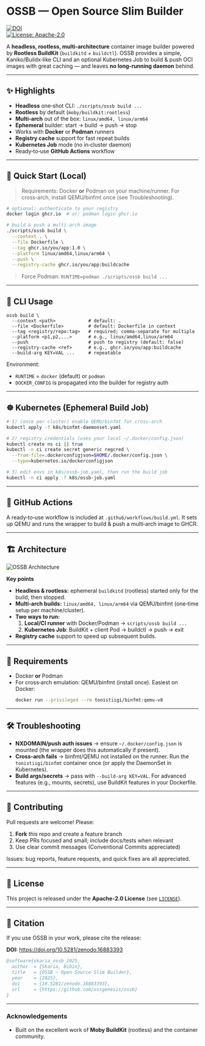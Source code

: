 # OSSB — Open Source Slim Builder

[![DOI](https://zenodo.org/badge/DOI/10.5281/zenodo.16883393.svg)](https://doi.org/10.5281/zenodo.16883393)  
[![License: Apache-2.0](https://img.shields.io/badge/License-Apache_2.0-blue.svg)](LICENSE)

A **headless, rootless, multi‑architecture** container image builder powered by **Rootless BuildKit** (`buildkitd` + `buildctl`). OSSB provides a simple, Kaniko/Buildx‑like CLI and an optional Kubernetes Job to build & push OCI images with great caching — and leaves **no long‑running daemon** behind.

---

## ✨ Highlights
- **Headless** one‑shot CLI: `./scripts/ossb build ...`
- **Rootless** by default (`moby/buildkit:rootless`)
- **Multi‑arch** out of the box: `linux/amd64, linux/arm64`
- **Ephemeral** builder: start → build → push → stop
- Works with **Docker** or **Podman** runners
- **Registry cache** support for fast repeat builds
- **Kubernetes Job** mode (no in‑cluster daemon)
- Ready‑to‑use **GitHub Actions** workflow

---

## 🚀 Quick Start (Local)

> Requirements: Docker **or** Podman on your machine/runner. For cross‑arch, install QEMU/binfmt once (see Troubleshooting).

```bash
# optional: authenticate to your registry
docker login ghcr.io  # or: podman login ghcr.io

# build & push a multi‑arch image
./scripts/ossb build \
  --context . \
  --file Dockerfile \
  --tag ghcr.io/you/app:1.0 \
  --platform linux/amd64,linux/arm64 \
  --push \
  --registry-cache ghcr.io/you/app:buildcache
```

> Force Podman: `RUNTIME=podman ./scripts/ossb build ...`

---

## 🔧 CLI Usage

```
ossb build \
  --context <path>            # default: .
  --file <Dockerfile>         # default: Dockerfile in context
  --tag <registry/repo:tag>   # required; comma‑separate for multiple
  --platform <p1,p2,...>      # e.g., linux/amd64,linux/arm64
  --push                      # push to registry (default: false)
  --registry-cache <ref>      # e.g., ghcr.io/you/app:buildcache
  --build-arg KEY=VAL ...     # repeatable
```
Environment:
- `RUNTIME` = `docker` (default) or `podman`
- `DOCKER_CONFIG` is propagated into the builder for registry auth

---

## ☸️ Kubernetes (Ephemeral Build Job)

```bash
# 1) (once per cluster) enable QEMU/binfmt for cross‑arch
kubectl apply -f k8s/binfmt-daemonset.yaml

# 2) registry credentials (uses your local ~/.docker/config.json)
kubectl create ns ci || true
kubectl -n ci create secret generic regcred \
  --from-file=.dockerconfigjson=$HOME/.docker/config.json \
  --type=kubernetes.io/dockerconfigjson

# 3) edit envs in k8s/ossb-job.yaml, then run the build job
kubectl -n ci apply -f k8s/ossb-job.yaml
```

---

## 🤖 GitHub Actions

A ready‑to‑use workflow is included at `.github/workflows/build.yml`. It sets up QEMU and runs the wrapper to build & push a multi‑arch image to GHCR.

---

## 🏗️ Architecture

![OSSB Architecture](diagrams/ossb-architecture.svg)

**Key points**
- **Headless & rootless:** ephemeral `buildkitd` (rootless) started only for the build, then stopped.
- **Multi‑arch builds:** `linux/amd64, linux/arm64` via QEMU/binfmt (one‑time setup per machine/cluster).
- **Two ways to run:**
  1) **Local/CI runner** with Docker/Podman → `scripts/ossb build ...`
  2) **Kubernetes Job**: BuildKit + client Pod → buildctl → push → exit
- **Registry cache** support to speed up subsequent builds.

---

## 🧰 Requirements
- Docker **or** Podman
- For cross‑arch emulation: QEMU/binfmt (install once). Easiest on Docker:
  ```bash
  docker run --privileged --rm tonistiigi/binfmt:qemu-v8
  ```

---

## 🛠️ Troubleshooting
- **NXDOMAIN/push auth issues** → ensure `~/.docker/config.json` is mounted (the wrapper does this automatically if present).
- **Cross‑arch fails** → binfmt/QEMU not installed on the runner. Run the `tonistiigi/binfmt` container once (or apply the DaemonSet in Kubernetes).
- **Build args/secrets** → pass with `--build-arg KEY=VAL`. For advanced features (e.g., mounts, secrets), use BuildKit features in your Dockerfile.

---

## 🤝 Contributing
Pull requests are welcome! Please:
1. **Fork** this repo and create a feature branch
2. Keep PRs focused and small; include docs/tests when relevant
3. Use clear commit messages (Conventional Commits appreciated)

Issues: bug reports, feature requests, and quick fixes are all appreciated.

---

## 📜 License

This project is released under the **Apache‑2.0 License** (see [`LICENSE`](LICENSE)).

---

## 📖 Citation

If you use OSSB in your work, please cite the release:

**DOI:** https://doi.org/10.5281/zenodo.16883393

```bibtex
@software{skaria_ossb_2025,
  author  = {Skaria, Bibin},
  title   = {OSSB — Open Source Slim Builder},
  year    = {2025},
  doi     = {10.5281/zenodo.16883393},
  url     = {https://github.com/ossgenesis/ossb}
}
```

---

### Acknowledgements
- Built on the excellent work of **Moby BuildKit** (rootless) and the container community.